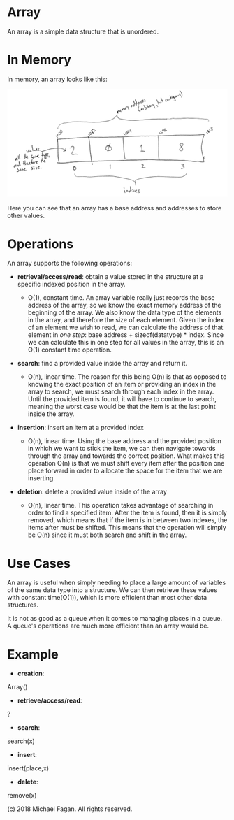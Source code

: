 # Array

An array is a simple data structure that is unordered.

# In Memory

In memory, an array looks like this:

![Image of Array in Memory](images/array_memory.png)

Here you can see that an array has a base address and addresses to store other values.

# Operations

An array supports the following operations:

* **retrieval/access/read**: obtain a value stored in the structure at a specific indexed position in the array.
  * O(1), constant time. An array variable really just records the base address of the array, so we know the exact memory address of the beginning of the array. We also know the data type of the elements in the array, and therefore the size of each element. Given the index of an element we wish to read, we can calculate the address of that element in *one step*: base address + sizeof(datatype) * index. Since we can calculate this in one step for all values in the array, this is an O(1) constant time operation.

* **search**: find a provided value inside the array and return it.
  * O(n), linear time. The reason for this being O(n) is that as opposed to knowing the exact position of an item or providing an index in the array to search, we must search through each index in the array. Until the provided item is found, it will have to continue to search, meaning the worst case would be that the item is at the last point inside the array.

* **insertion**: insert an item at a provided index
  * O(n), linear time. Using the base address and the provided position in which we want to stick the item, we can then navigate towards through the array and towards the correct position. What makes this operation O(n) is that we must shift every item after the position one place forward in order to allocate the space for the item that we are inserting.

* **deletion**: delete a provided value inside of the array
  * O(n), linear time. This operation takes advantage of searching in order to find a specified item. After the item is found, then it is simply removed, which means that if the item is in between two indexes, the items after must be shifted. This means that the operation will simply be O(n) since it must both search and shift in the array.
  
# Use Cases

An array is useful when simply needing to place a large amount of variables of the same data type into a structure. We can then retrieve these values with constant time(O(1)), which is more efficient than most other data structures.

It is not as good as a queue when it comes to managing places in a queue. A queue's operations are much more efficient than an array would be.

# Example

* **creation**:

Array()

* **retrieve/access/read**:

?

* **search**:

search(x)

* **insert**:

insert(place,x)

* **delete**:

remove(x)

(c) 2018 Michael Fagan. All rights reserved.
